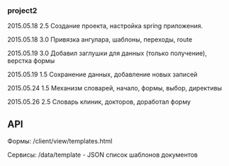 ### project2

2015.05.18 2.5 Создание проекта, настройка spring приложения.

2015.05.18 3.0 Привязка ангулара, шаблоны, переходы, route

2015.05.19 3.0 Добавил заглушки для данных (только получение), верстка формы

2015.05.19 1.5 Сохранение данных, добавление новых записей

2015.05.24 1.5 Механизм словарей, начало, формы, выбор, директивы

2015.05.26 2.5 Словарь клиник, докторов, доработал форму

## API

Формы:
/client/view/templates.html

Сервисы:
/data/template - JSON список шаблонов документов
